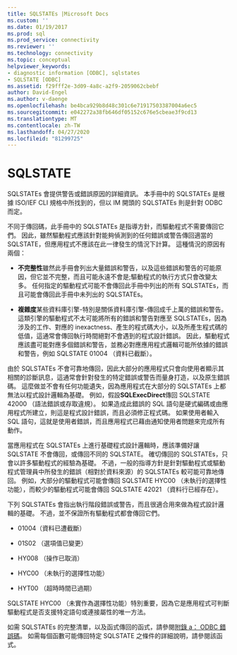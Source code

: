 ```yaml
---
title: SQLSTATEs |Microsoft Docs
ms.custom: ''
ms.date: 01/19/2017
ms.prod: sql
ms.prod_service: connectivity
ms.reviewer: ''
ms.technology: connectivity
ms.topic: conceptual
helpviewer_keywords:
- diagnostic information [ODBC], sqlstates
- SQLSTATE [ODBC]
ms.assetid: f29fff2e-3d09-4a8c-a2f9-2059062cbebf
author: David-Engel
ms.author: v-daenge
ms.openlocfilehash: be4bca929b8d48c301c6e71917503387004a6ec5
ms.sourcegitcommit: e042272a38fb646df05152c676e5cbeae3f9cd13
ms.translationtype: MT
ms.contentlocale: zh-TW
ms.lasthandoff: 04/27/2020
ms.locfileid: "81299725"
---
```

# <a name="sqlstates"></a>SQLSTATE
SQLSTATEs 會提供警告或錯誤原因的詳細資訊。 本手冊中的 SQLSTATEs 是根據 ISO/IEF CLI 規格中所找到的，但以 IM 開頭的 SQLSTATEs 則是針對 ODBC 而定。  
  
 不同于傳回碼，此手冊中的 SQLSTATEs 是指導方針，而驅動程式不需要傳回它們。 因此，雖然驅動程式應該針對能夠偵測到的任何錯誤或警告傳回適當的 SQLSTATE，但應用程式不應該在此一律發生的情況下計算。 這種情況的原因有兩個：  
  
-   **不完整性**雖然此手冊會列出大量錯誤和警告，以及這些錯誤和警告的可能原因，但它並不完整，而且可能永遠不會是;驅動程式的執行方式只會改變太多。 任何指定的驅動程式可能不會傳回此手冊中列出的所有 SQLSTATEs，而且可能會傳回此手冊中未列出的 SQLSTATEs。  
  
-   **複雜度**某些資料庫引擎-特別是關係資料庫引擎-傳回成千上萬的錯誤和警告。 這類引擎的驅動程式不太可能將所有的錯誤和警告對應至 SQLSTATEs，因為涉及的工作、對應的 inexactness、產生的程式碼大小，以及所產生程式碼的低值，這通常會傳回執行時間絕對不會遇到的程式設計錯誤。 因此，驅動程式應該盡可能對應多個錯誤和警告，並務必對應應用程式邏輯可能所依據的錯誤和警告，例如 SQLSTATE 01004 （資料已截斷）。  
  
 由於 SQLSTATEs 不會可靠地傳回，因此大部分的應用程式只會向使用者顯示其相關的診斷訊息，這通常會針對發生的特定錯誤或警告而量身打造，以及原生錯誤碼。 這麼做並不會有任何功能遺失，因為應用程式在大部分的 SQLSTATEs 上都無法以程式設計邏輯為基礎。 例如，假設**SQLExecDirect**傳回 SQLSTATE 42000 （語法錯誤或存取違規）。 如果造成此錯誤的 SQL 語句是硬式編碼或由應用程式所建立，則這是程式設計錯誤，而且必須修正程式碼。 如果使用者輸入 SQL 語句，這就是使用者錯誤，而且應用程式已藉由通知使用者問題來完成所有動作。  
  
 當應用程式在 SQLSTATEs 上進行基礎程式設計邏輯時，應該準備好讓 SQLSTATE 不會傳回，或傳回不同的 SQLSTATE。 確切傳回的 SQLSTATEs，只會以許多驅動程式的經驗為基礎。 不過，一般的指導方針是針對驅動程式或驅動程式管理員中所發生的錯誤（相對於資料來源）的 SQLSTATEs 較可能可靠地傳回。 例如，大部分的驅動程式可能會傳回 SQLSTATE HYC00 （未執行的選擇性功能），而較少的驅動程式可能會傳回 SQLSTATE 42021 （資料行已經存在）。  
  
 下列 SQLSTATEs 會指出執行階段錯誤或警告，而且很適合用來做為程式設計邏輯的基礎。 不過，並不保證所有驅動程式都會傳回它們。  
  
-   01004（資料已遭截斷）  
  
-   01S02 （選項值已變更）  
  
-   HY008 （操作已取消）  
  
-   HYC00 （未執行的選擇性功能）  
  
-   HYT00 （超時時間已過期）  
  
 SQLSTATE HYC00 （未實作為選擇性功能）特別重要，因為它是應用程式可判斷驅動程式是否支援特定語句或連接屬性的唯一方法。  
  
 如需 SQLSTATEs 的完整清單，以及函式傳回的函式，請參閱[附錄 a： ODBC 錯誤碼](../../../odbc/reference/appendixes/appendix-a-odbc-error-codes.md)。 如需每個函數可能傳回特定 SQLSTATE 之條件的詳細說明，請參閱該函式。
